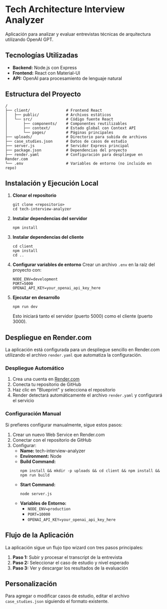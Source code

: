 # Tech Architecture Interview Analyzer

Aplicación para analizar y evaluar entrevistas técnicas de arquitectura utilizando OpenAI GPT.

## Tecnologías Utilizadas

- **Backend:** Node.js con Express
- **Frontend:** React con Material-UI
- **API:** OpenAI para procesamiento de lenguaje natural

## Estructura del Proyecto

```
/
├── client/                # Frontend React
│   ├── public/            # Archivos estáticos
│   └── src/               # Código fuente React
│       ├── components/    # Componentes reutilizables
│       ├── context/       # Estado global con Context API
│       └── pages/         # Páginas principales
├── uploads/               # Directorio para subida de archivos
├── case_studies.json      # Datos de casos de estudio
├── server.js              # Servidor Express principal
├── package.json           # Dependencias del proyecto
├── render.yaml            # Configuración para despliegue en Render.com
└── .env                   # Variables de entorno (no incluido en repo)
```

## Instalación y Ejecución Local

1. **Clonar el repositorio**
   ```
   git clone <repositorio>
   cd tech-interview-analyzer
   ```

2. **Instalar dependencias del servidor**
   ```
   npm install
   ```

3. **Instalar dependencias del cliente**
   ```
   cd client
   npm install
   cd ..
   ```

4. **Configurar variables de entorno**
   Crear un archivo `.env` en la raíz del proyecto con:
   ```
   NODE_ENV=development
   PORT=5000
   OPENAI_API_KEY=your_openai_api_key_here
   ```

5. **Ejecutar en desarrollo**
   ```
   npm run dev
   ```
   Esto iniciará tanto el servidor (puerto 5000) como el cliente (puerto 3000).

## Despliegue en Render.com

La aplicación está configurada para un despliegue sencillo en Render.com utilizando el archivo `render.yaml` que automatiza la configuración.

### Despliegue Automático

1. Crea una cuenta en [Render.com](https://render.com)
2. Conecta tu repositorio de GitHub
3. Haz clic en "Blueprint" y selecciona el repositorio
4. Render detectará automáticamente el archivo `render.yaml` y configurará el servicio

### Configuración Manual

Si prefieres configurar manualmente, sigue estos pasos:

1. Crear un nuevo Web Service en Render.com
2. Conectar con el repositorio de GitHub
3. Configurar:
   - **Name:** tech-interview-analyzer
   - **Environment:** Node
   - **Build Command:** 
     ```
     npm install && mkdir -p uploads && cd client && npm install && npm run build
     ```
   - **Start Command:** 
     ```
     node server.js
     ```
   - **Variables de Entorno:**
     - `NODE_ENV=production`
     - `PORT=10000`
     - `OPENAI_API_KEY=your_openai_api_key_here`

## Flujo de la Aplicación

La aplicación sigue un flujo tipo wizard con tres pasos principales:

1. **Paso 1:** Subir y procesar el transcript de la entrevista
2. **Paso 2:** Seleccionar el caso de estudio y nivel esperado
3. **Paso 3:** Ver y descargar los resultados de la evaluación

## Personalización

Para agregar o modificar casos de estudio, editar el archivo `case_studies.json` siguiendo el formato existente. 